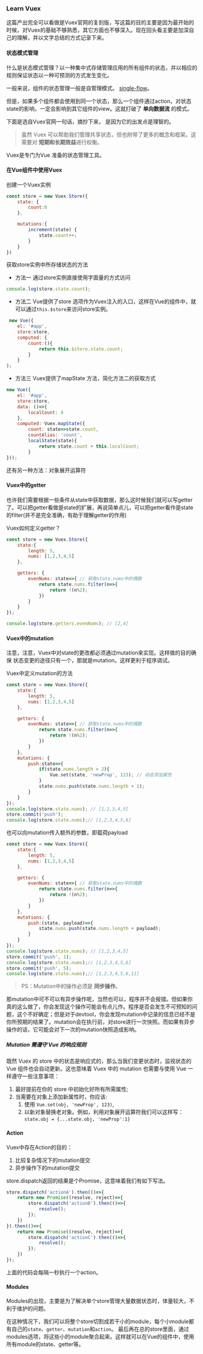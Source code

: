 ### Learn Vuex

这篇产出完全可以看做是Vuex官网的复刻版，写这篇的目的主要是因为最开始的时候，对Vuex的基础不够熟悉，其它方面也不够深入。现在回头看主要是加深自己的理解，并以文字总结的方式记录下来。

#### 状态模式管理
什么是状态模式管理？以一种集中式存储管理应用的所有组件的状态，并以相应的规则保证状态以一种可预测的方式发生变化。

一般来说，组件的状态管理一般是自管理模式。
[single-flow](http://p9jftl6n6.bkt.clouddn.com/flow.png)。

但是，如果多个组件都会使用到同一个状态，那么一个组件通过action，对状态state的影响，一定会影响到其它组件的view。这就打破了 **单向数据流** 的模式。

下面是选自Vuex官网一句话，摘抄下来， 是因为它的出发点是理智的。
> 虽然 Vuex 可以帮助我们管理共享状态，但也附带了更多的概念和框架。这需要对 **短期和长期效益**进行权衡。

Vuex是专门为Vue 准备的状态管理工具。

#### 在Vue组件中使用Vuex

创建一个Vuex实例
``` javascript
const store = new Vuex.Store({
    state: {
        count:0
    },

    mutations:{
        increment(state) {
            state.count++;
        }
    }
})
```

获取store实例中所存储状态的方法
- 方法一 通过store实例直接使用字面量的方式访问
```javascript
console.log(store.state.count);
```
- 方法二 Vue提供了store 选项作为Vuex注入的入口，这样在Vue的组件中，就可以通过`this.$store`来访问store实例。
``` javascript
 new Vue({
    el: '#app',
    store:store,
    computed: {
        count:(){
            return this.$store.state.count;
        }
    }
);
```

- 方法三 Vuex提供了mapState 方法，简化方法二的获取方式
``` javascript
new Vue({
    el: '#app',
    store:store,
    data: ()=>{
        localCount: 4
    },
    computed: Vuex.mapState({
        count: state=>state.count,
        countAlias: 'count',
        localState(state){
            return state.count + this.localCount;
        }
}));
```

还有另一种方法：对象展开运算符

#### Vuex中的getter
也许我们需要根据一些条件从state中获取数据，那么这时候我们就可以写getter了。可以把getter看做是state的扩展，再说简单点儿，可以把getter看作是state的filter(并不是完全准确，有助于理解getter的作用)

Vuex如何定义getter？
``` javascript
const store = new Vuex.Store({
    state:{
        length: 5,
        nums: [1,2,3,4,5]
    },

    getters: {
        evenNums: state=>{ // 获取state.nums中的偶数
            return state.nums.filter(n=>{
                return !(n%2);
            })
        }
    }
});

console.log(store.getters.evenNums); // [2,4]
```

#### Vuex中的mutation
注意，注意，Vuex中对state的更改都必须通过mutation来实现。这样做的目的确保 状态变更的途径只有一个，那就是mutation。这样更利于程序调试。

Vuex中定义mutation的方法
```javascript
const store = new Vuex.Store({
    state:{
        length: 5,
        nums: [1,2,3,4,5]
    },

    getters: {
        evenNums: state=>{ // 获取state.nums中的偶数
            return state.nums.filter(n=>{
                return !(n%2);
            })
        }
    },
    mutations: {
        push:state=>{
            if(state.nums.length > 2){
                Vue.set(state, 'newProp', 123); // 动态添加属性
            }
            state.nums.push(state.nums.length + 1);
        }
    }
});
console.log(store.state.nums); // [1,2,3,4,5]
store.commit('push');
console.log(store.state.nums);// [1,2,3,4,5,6]
```

也可以向mutation传入额外的参数，即载荷payload
``` javascript
const store = new Vuex.Store({
    state:{
        length: 5,
        nums: [1,2,3,4,5]
    },

    getters: {
        evenNums: state=>{ // 获取state.nums中的偶数
            return state.nums.filter(n=>{
                return !(n%2);
            })
        }
    },
    mutations: {
        push:(state, payload)=>{
            state.nums.push(state.nums.length + payload);
        }
    }
});
console.log(store.state.nums); // [1,2,3,4,5]
store.commit('push', 1);
console.log(store.state.nums);// [1,2,3,4,5,6]
store.commit('push', 5);
console.log(store.state.nums);// [1,2,3,4,5,6,11]
```

> PS：Mutation中的操作必须是 **同步操作**。

那mutation中可不可以有异步操作呢，当然也可以，程序并不会报错。但如果你真的这么做了，你会发现这个操作可能会有点儿作。程序是否会发生不可预知的问题，这个不好确定；但是对于devtool，你会发现mutation中记录的信息已经不是你所预期的结果了。mutation会在执行前，对store进行一次快照。而如果有异步操作的话，它可能会对下一次的mutation快照造成影响。

##### Mutation 需遵守 Vue 的响应规则
既然 Vuex 的 store 中的状态是响应式的，那么当我们变更状态时，监视状态的 Vue 组件也会自动更新。这也意味着 Vuex 中的 mutation 也需要与使用 Vue 一样遵守一些注意事项：

1. 最好提前在你的 store 中初始化好所有所需属性;
2. 当需要在对象上添加新属性时，你应该:
    1. 使用 `Vue.set(obj, 'newProp', 123)`,
    2. 以新对象替换老对象。例如，利用对象展开运算符我们可以这样写：`state.obj = {...state.obj, 'newProp':1}`

#### Action
Vuex中存在Action的目的：
1. 比较复杂情况下的mutation提交
2. 异步操作下的mutation提交



store.dispatch返回的结果是个Promise，这意味着我们有如下写法。

```javascript
store.dispatch('actionA').then(()=>{
    return new Promise((resolve, reject)=>{
        store.dispatch('actionB').then(()=>{
            resolve();
        });
    })
}).then(()=>{
    return new Promise((resolve, reject)=>{
        store.dispatch('actionC').then(()=>{
            resolve();
        });
    })
});
```

上面的代码会每隔一秒执行一个action。

#### Modules
Modules的出现，主要是为了解决单个store管理大量数据状态时，体量较大，不利于维护的问题。

在这种情况下，我们可以将整个store切割成若干小的module，每个小module都有自己的`state`、`getter`、`mutation`和`action`。
最后再在总的store里面，通过modules选项，将这些小的module聚合起来。这样就可以在Vue的组件中，使用所有module的state、getter等。



